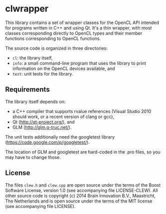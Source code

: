 # clwrapper
This library contains a set of wrapper classes for the OpenCL API intended for programs written in C++ and using Qt. It's a thin wrapper, with most classes corresponding directly to OpenCL types and their member functions corresponding to OpenCL functions.

The source code is organized in three directories:
 * `cl`: the library itself,
 * `info`: a small command-line program that uses the library to print information on the OpenCL devices available, and
 * `test`: unit tests for the library.

## Requirements
The library itself depends on:
 * a C++ compiler that supports rvalue references (Visual Studio 2010 should work, or a recent version of clang or gcc),
 * Qt (http://qt-project.org/), and
 * GLM (http://glm.g-truc.net/).

The unit tests additionally need the googletest library (https://code.google.com/p/googletest/).

The location of GLM and googletest are hard-coded in the .pro files, so you may have to change those.

## License
The files `clew.h` and `clew.cpp` are open source under the terms of the Boost Software License, version 1.0 (see accompanying file LICENSE-CLEW). All other source code is copyright (c) 2014 Brain Innovation B.V., Maastricht, The Netherlands and is open source under the terms of the MIT license (see accompanying file LICENSE).
